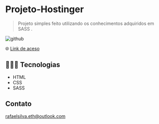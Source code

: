 # Projeto-Hostinger

>Projeto simples feito utilizando os conhecimentos adquiridos em SASS .

![github](https://user-images.githubusercontent.com/113713067/206025500-85c1cc3a-22d9-46c8-9803-eaf5f7a8cd7d.png)

🌐 [Link de aceso](https://rafaelsilvaeth.github.io/Projeto-Hostinger/)

## 👨🏻‍💻 Tecnologias 

- HTML
- CSS
- SASS

## Contato

rafaelsilva.eth@outlook.com
